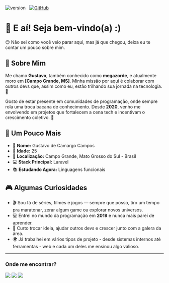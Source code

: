 ![version](https://img.shields.io/badge/version-04/04/2025-informational)  &nbsp;
[![GitHub](https://img.shields.io/github/followers/themegazord?label=follow&style=social)](https://github.com/themegazord)&nbsp;


# 👋 E aí! Seja bem-vindo(a) :)

😉 Não sei como você veio parar aqui, mas já que chegou, deixa eu te contar um pouco sobre mim.

## 🌟 Sobre Mim

Me chamo **Gustavo**, também conhecido como **megazorde**, e atualmente moro em **[Campo Grande, MS]**. Minha missão por aqui é colaborar com outros devs que, assim como eu, estão trilhando sua jornada na tecnologia. 🚀

Gosto de estar presente em comunidades de programação, onde sempre rola uma troca bacana de conhecimento. Desde **2020**, venho me envolvendo em projetos que fortalecem a cena tech e incentivam o crescimento coletivo. 🤝

## 🧩 Um Pouco Mais

- 👤 **Nome:** Gustavo de Camargo Campos
- 🎂 **Idade:** 25  
- 📍 **Localização:** Campo Grande, Mato Grosso do Sul - Brasil  
- 💻 **Stack Principal:** Laravel 
- 📚 **Estudando Agora:** Linguagens funcionais   

## 🎮 Algumas Curiosidades

- 🎬 Sou fã de séries, filmes e jogos — sempre que posso, tiro um tempo pra maratonar, zerar algum game ou explorar novos universos.  
- 💻 Entrei no mundo da programação em **2019** e nunca mais parei de aprender.  
- 🤝 Curto trocar ideia, ajudar outros devs e crescer junto com a galera da área.  
- 🌍 Já trabalhei em vários tipos de projeto - desde sistemas internos até ferramentas - web e cada um deles me ensinou algo valioso.

---

  
### Onde me encontrar?
   <div>
 <a href="https://discord.gg/sCrfcFCS" target="_blank"><img src="https://img.shields.io/badge/Discord-7289DA?style=for-the-badge&logo=discord&logoColor=white" target="_blank"></a>
      <a href = "mailto:contato.wanjalagus@outlook.com.br"><img src="https://img.shields.io/badge/-Outlook-%23333?style=for-the-badge&logo=hotmail&logoColor=white" target="_blank"></a>
  <a href="https://www.linkedin.com/in/gustavo-de-camargo-campos-7464211b6/" target="_blank"><img src="https://img.shields.io/badge/-LinkedIn-%230077B5?style=for-the-badge&logo=linkedin&logoColor=white" target="_blank"></a> 
   </div>


